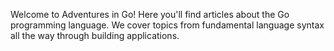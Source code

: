 Welcome to Adventures in Go!  Here you'll find articles about the Go programming language. 
We cover topics from fundamental language syntax all the way through building applications.